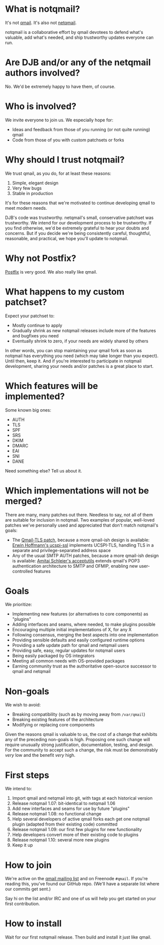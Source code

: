 # What is notqmail?

It's not [qmail](https://cr.yp.to/qmail.html). It's also not [netqmail](http://netqmail.org).

notqmail is a collaborative effort by qmail devotees to defend what's valuable, add what's needed, and ship trustworthy updates everyone can run.

# Are DJB and/or any of the netqmail authors involved?

No. We'd be extremely happy to have them, of course.

# Who is involved?

We invite everyone to join us. We especially hope for:

- Ideas and feedback from those of you running (or not quite running) qmail
- Code from those of you with custom patchsets or forks

# Why should I trust notqmail?

We trust qmail, as you do, for at least these reasons:

1. Simple, elegant design
2. Very few bugs
3. Stable in production

It's for these reasons that we're motivated to continue developing qmail to meet modern needs.

DJB's code was trustworthy. netqmail's small, conservative patchset was trustworthy. We intend for our development process to be trustworthy. If you find otherwise, we'd be extremely grateful to hear your doubts and concerns. But if you decide we're being consistently careful, thoughtful, reasonable, and practical, we hope you'll update to notqmail.

# Why not Postfix?

[Postfix](http://www.postfix.org) is very good. We also really like qmail.

# What happens to my custom patchset?

Expect your patchset to:

- Mostly continue to apply
- Gradually shrink as new notqmail releases include more of the features and bugfixes you need
- Eventually shrink to zero, if your needs are widely shared by others

In other words, you can stop maintaining your qmail fork as soon as notqmail has everything you need (which may take longer than you expect). Until then, keep it. And if you're interested to participate in notqmail development, sharing your needs and/or patches is a great place to start.

# Which features will be implemented?

Some known big ones:

- AUTH
- TLS
- SPF
- SRS
- DKIM
- DMARC
- EAI
- SNI
- DANE

Need something else? Tell us about it.

# Which implementations will not be merged?

There are many, many patches out there. Needless to say, not all of them are suitable for inclusion in notqmail. Two examples of popular, well-loved patches we've personally used and appreciated that don't match notqmail's goals:

- The [Qmail-TLS patch](http://inoa.net/qmail-tls/), because a more qmail-ish design is available: [Erwin Hoffmann's ucspi-ssl](https://www.fehcom.de/ipnet/ucspi-ssl.html) implements UCSPI-TLS, handling TLS in a separate and privilege-separated address space
- Any of the usual SMTP AUTH patches, because a more qmail-ish design is available: [Amitai Schleier's acceptutils](https://schmonz.com/qmail/acceptutils/) extends qmail's POP3 authentication architecture to SMTP and OFMIP, enabling new user-controlled features

# Goals

We prioritize:

- Implementing new features (or alternatives to core components) as "plugins"
- Adding interfaces and seams, where needed, to make plugins possible
- Encouraging multiple initial implementations of X, for any X
- Following consensus, merging the best aspects into one implementation
- Providing sensible defaults and easily configured runtime options
- Providing a safe update path for qmail and netqmail users
- Providing safe, easy, regular updates for notqmail users
- Being easily packaged by OS integrators
- Meeting all common needs with OS-provided packages
- Earning community trust as the authoritative open-source successor to qmail and netqmail

# Non-goals

We wish to avoid:

- Breaking compatibility (such as by moving away from `/var/qmail`)
- Breaking existing features of the architecture
- Modifying or replacing core components

Given the reasons qmail is valuable to us, the cost of a change that exhibits any of the preceding non-goals is high. Proposing one such change will require unusually strong justification, documentation, testing, and design. For the community to accept such a change, the risk must be demonstrably _very_ low and the benefit _very_ high.

# First steps

We intend to:

1. Import qmail and netqmail into git, with tags at each historical version
2. Release notqmail 1.07: bit-identical to netqmail 1.06
3. Add new interfaces and seams for use by future "plugins"
4. Release notqmail 1.08: no functional change
5. Help several developers of active qmail forks each get one notqmail plugin (adapted from their existing code) committed
6. Release notqmail 1.09: our first few plugins for new functionality
7. Help developers convert more of their existing code to plugins
8. Release notqmail 1.10: several more new plugins
9. Keep it up

# How to join

We're active on the [qmail mailing list](https://cr.yp.to/lists.html#qmail) and on Freenode `#qmail`. If you're reading this, you've found our GitHub repo. (We'll have a separate list where our commits get sent.)

Say hi on the list and/or IRC and one of us will help you get started on your first contribution.

# How to install

Wait for our first notqmail release. Then build and install it just like qmail.